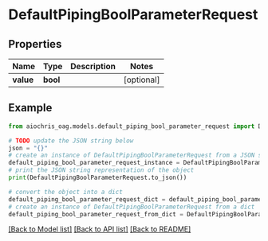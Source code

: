 # DefaultPipingBoolParameterRequest


## Properties

Name | Type | Description | Notes
------------ | ------------- | ------------- | -------------
**value** | **bool** |  | [optional] 

## Example

```python
from aiochris_oag.models.default_piping_bool_parameter_request import DefaultPipingBoolParameterRequest

# TODO update the JSON string below
json = "{}"
# create an instance of DefaultPipingBoolParameterRequest from a JSON string
default_piping_bool_parameter_request_instance = DefaultPipingBoolParameterRequest.from_json(json)
# print the JSON string representation of the object
print(DefaultPipingBoolParameterRequest.to_json())

# convert the object into a dict
default_piping_bool_parameter_request_dict = default_piping_bool_parameter_request_instance.to_dict()
# create an instance of DefaultPipingBoolParameterRequest from a dict
default_piping_bool_parameter_request_from_dict = DefaultPipingBoolParameterRequest.from_dict(default_piping_bool_parameter_request_dict)
```
[[Back to Model list]](../README.md#documentation-for-models) [[Back to API list]](../README.md#documentation-for-api-endpoints) [[Back to README]](../README.md)


